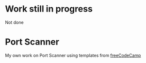 # Work still in progress

Not done

# Port Scanner

My own work on Port Scanner using templates from [freeCodeCamp](https://www.freecodecamp.org/learn/information-security/information-security-projects/port-scanner)
